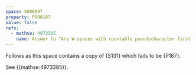 ```yaml
---
space: S000097
property: P000187
value: false
refs:
  - mathse: 4973385
    name: Answer to "Are W-spaces with countable pseudocharacter first countable?"
---
```


Follows as this space contains a copy of {S131}
which fails to be {P187}.

See {{mathse:4973385}}.
